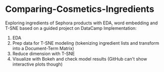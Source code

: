 # Comparing-Cosmetics-Ingredients
Exploring ingredients of Sephora products with EDA, word embedding and T-SNE based on a guided project on DataCamp
Implementation: 
1. EDA
2. Prep data for T-SNE modeling (tokenizing ingredient lists and transform into a Document-Term Matrix)
3. Reduce dimension with T-SNE
4. Visualize with Bokeh and check model results (GitHub can't show interactive plots though)
